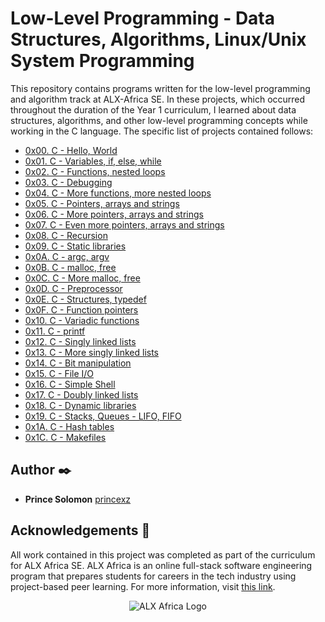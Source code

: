 # Low-Level Programming - Data Structures, Algorithms, Linux/Unix System Programming

This repository contains programs written for the low-level programming and algorithm track at ALX-Africa SE. In these projects, which  occurred throughout the duration of the Year 1 curriculum, I learned about data structures, algorithms, and other low-level programming concepts while working in the C language. The specific list of projects contained follows:

* [0x00. C - Hello, World](./0x00-hello_world)
* [0x01. C - Variables, if, else, while](./0x01-variables_if_else_while)
* [0x02. C - Functions, nested loops](./0x02-functions_nested_loops)
* [0x03. C - Debugging](./0x03-debugging)
* [0x04. C - More functions, more nested loops](./0x04-more_functions_nested_loops)
* [0x05. C - Pointers, arrays and strings](./0x05-pointers_arrays_strings)
* [0x06. C - More pointers, arrays and strings](./0x06-pointers_arrays_strings)
* [0x07. C - Even more pointers, arrays and strings](./0x07-pointers_arrays_strings)
* [0x08. C - Recursion](./0x08-recursion)
* [0x09. C - Static libraries](./0x09-static_libraries)
* [0x0A. C - argc, argv](./0x0A-argc_argv)
* [0x0B. C - malloc, free](./0x0B-malloc_free)
* [0x0C. C - More malloc, free](./0x0C-more_malloc_free)
* [0x0D. C - Preprocessor](./0x0D-preprocessor)
* [0x0E. C - Structures, typedef](./0x0E-structures_typedef)
* [0x0F. C - Function pointers](./0x0F-function_pointers)
* [0x10. C - Variadic functions](./0x10-variadic_functions)
* [0x11. C - printf](https://github.com/Tolulope05/printf/tree/main)
* [0x12. C - Singly linked lists](./0x12-singly_linked_lists)
* [0x13. C - More singly linked lists](./0x13-more_singly_linked_lists)
* [0x14. C - Bit manipulation](./0x14-bit_manipulation)
* [0x15. C - File I/O](./0x15-file_io)
* [0x16. C - Simple Shell](https://github.com/prinrcexz/simple_shell/tree/master)
* [0x17. C - Doubly linked lists](./0x17-doubly_linked_lists)
* [0x18. C - Dynamic libraries](./0x18-dynamic_libraries)
* [0x19. C - Stacks, Queues - LIFO, FIFO](https://github.com/princexz/monty/tree/main)
* [0x1A. C - Hash tables](./0x1A-hash_tables)
* [0x1C. C - Makefiles](./0x1C-makefiles)


## Author :black_nib:

* **Prince Solomon** [princexz](https://github.com/princexz)

## Acknowledgements :pray:

All work contained in this project was completed as part of the curriculum for ALX Africa SE. ALX Africa is an online full-stack software engineering program that prepares students for careers in the tech industry using project-based peer learning. For more information, visit [this link](https://www.alxafrica.com//).

<p align="center">
  <img
   src="https://www.alxafrica.com/wp-content/uploads/2022/01/header-logo.png"
       alt="ALX Africa Logo"
  >
</p>

